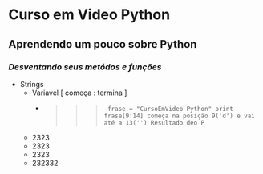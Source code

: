 # Curso em Video Python
## Aprendendo um pouco sobre **Python**   
### *Desventando seus metódos e funções*  
- Strings
    - Variavel [ começa : termina ]
        - >>> ` frase = "CursoEmVideo Python" print frase[9:14] começa na posição 9('d') e vai até a 13('') Resultado deo P` 
    - 2323  
    - 2323  
    - 2323  
    - 232332  

